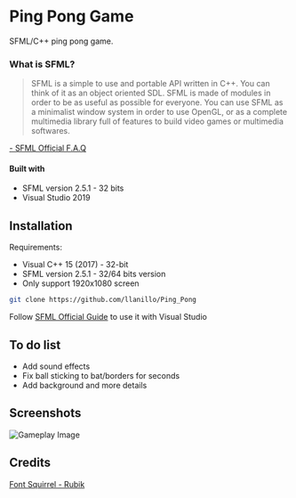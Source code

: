 # Ping Pong Game
SFML/C++ ping pong game.

### What is SFML?

>SFML is a simple to use and portable API written in C++. You can think of it as an object oriented SDL. SFML is made of modules in order to be as useful as possible for everyone. You can use SFML as a minimalist window system in order to use OpenGL, or as a complete multimedia library full of features to build video games or multimedia softwares.

[- SFML Official F.A.Q](https://www.sfml-dev.org/faq.php#grl-whatis)

#### Built with
* SFML version 2.5.1 - 32 bits
* Visual Studio 2019

## Installation
Requirements: 
* Visual C++ 15 (2017) - 32-bit
* SFML version 2.5.1 - 32/64 bits version
* Only support 1920x1080 screen

```bash
git clone https://github.com/llanillo/Ping_Pong
```

Follow [SFML Official Guide](https://www.sfml-dev.org/tutorials/2.5/start-vc.php) to use it with Visual Studio

## To do list
* Add sound effects
* Fix ball sticking to bat/borders for seconds
* Add background and more details

## Screenshots

![Gameplay Image](https://github.com/llanillo/Ping_Pong/blob/main/screenshots/Gameplay.png)


## Credits
[Font Squirrel - Rubik](https://www.fontsquirrel.com/fonts/rubik)
